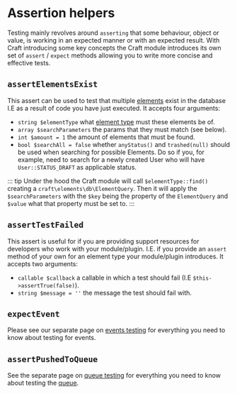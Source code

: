 # Assertion helpers

Testing mainly revolves around `asserting` that some behaviour, object or value, is working in an expected manner
or with an expected result. With Craft introducing some key concepts
the Craft module introduces its own set of `assert` / `expect` methods allowing
you to write more concise and effective tests.

## `assertElementsExist`

This assert can be used to test that multiple [elements](../../extend/element-types.md#getting-started) exist in the database I.E as a result of code you have just executed.
It accepts four arguments:

- `string $elementType` what [element type](../../extend/element-types.md) must these elements be of.
- `array $searchParameters` the params that they must match (see below).
- `int $amount = 1` the amount of elements that must be found.
- `bool $searchAll = false` whether `anyStatus()` and `trashed(null)` should be used when searching for possible Elements.
Do so if you, for example, need to search for a newly created User who will have `User::STATUS_DRAFT` as applicable status.

::: tip
Under the hood the Craft module will call `$elementType::find()` creating a `craft\elements\db\ElementQuery`.
Then it will apply the `$searchParameters` with the `$key` being the property of the `ElementQuery` and `$value` what
that property must be set to.
:::

## `assertTestFailed`

This assert is useful for if you are providing support resources for developers who work with your module/plugin.
I.E. if you provide an `assert` method of your own for an element type your module/plugin introduces. It
accepts two arguments:

- `callable $callback` a callable in which a test should fail (I.E `$this->assertTrue(false)`).
- `string $message = ''` the message the test should fail with.
## `expectEvent`

Please see our separate page on [events testing](../testing-craft/events.md) for everything you need to know about
testing for events.

## `assertPushedToQueue`

See the separate page on [queue testing](../testing-craft/queue.md) for everything you need to know
about testing the [queue](../../config/#queue-component).
